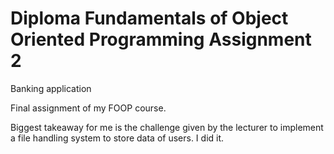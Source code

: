 # Diploma Fundamentals of Object Oriented Programming Assignment 2

Banking application

Final assignment of my FOOP course.

Biggest takeaway for me is the challenge given by the lecturer to implement a file handling system to store data of users.
I did it.
